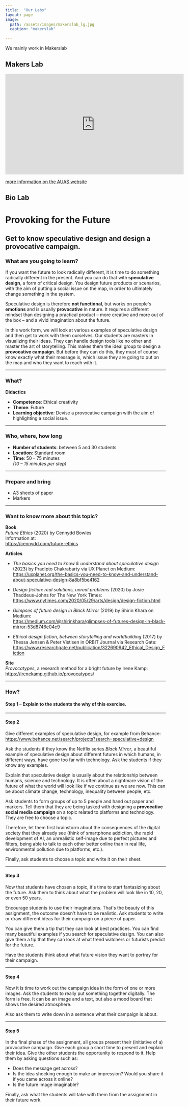```yaml
---
title:  "Our Labs"
layout: page
image: 
  path: /assets/images/makerslab_lg.jpg
  caption: "makerslab"

---
```

We mainly work in Makerslab


## Makers Lab

<iframe width="560" height="315" src="https://www.youtube.com/embed/lvFuWpr3jTE?si=EiQzKYHD2b8R8JNI" title="YouTube video player" frameborder="0" allow="accelerometer; autoplay; clipboard-write; encrypted-media; gyroscope; picture-in-picture; web-share" referrerpolicy="strict-origin-when-cross-origin" allowfullscreen></iframe>

[more information on the AUAS website](https://www.amsterdamuas.com/kc-fdmci/research/facilities/makers-lab/makers-lab.html?origin=WtJuFvu7TjuoK4pUllEj4w)



## Bio Lab


# Provoking for the Future

## Get to know speculative design and design a provocative campaign.

### What are you going to learn?

If you want the future to look radically different, it is time to do something radically different in the present. And you can do that with **speculative design**, a form of critical design. You design future products or scenarios, with the aim of putting a social issue on the map, in order to ultimately change something in the system.

Speculative design is therefore **not functional**, but works on people's **emotions** and is usually **provocative** in nature. It requires a different mindset than designing a practical product – more creative and more out of the box – and a vivid imagination about the future. 

In this work form, we will look at various examples of speculative design and then get to work with them ourselves. Our students are masters in visualizing their ideas. They can handle design tools like no other and master the art of storytelling. This makes them the ideal group to design a **provocative campaign**. But before they can do this, they must of course know exactly what their message is, which issue they are going to put on the map and who they want to reach with it.

---

### What?

**Didactics**  
- **Competence**: Ethical creativity  
- **Theme**: Future  
- **Learning objective**: Devise a provocative campaign with the aim of highlighting a social issue. 

---

### Who, where, how long

- **Number of students**: between 5 and 30 students  
- **Location**: Standard room  
- **Time**: 50 – 75 minutes  
  *(10 – 15 minutes per step)*

---

### Prepare and bring

- A3 sheets of paper  
- Markers

---

### Want to know more about this topic?

**Book**  
*Future Ethics* (2020) by Cennydd Bowles  
Information at:  
https://cennydd.com/future-ethics

**Articles**  
- *The basics you need to know & understand about speculative design* (2023) by Pradipto Chakrabarty via UX Planet on Medium:  
  https://uxplanet.org/the-basics-you-need-to-know-and-understand-about-speculative-design-8a8bf5be4162

- *Design fiction: real solutions, unreal problems* (2020) by Josie Thaddeus-Johns for The New York Times:  
  https://www.nytimes.com/2020/05/29/arts/design/design-fiction.html

- *Glimpses of future design in Black Mirror* (2019) by Shirin Khara on Medium:  
  https://medium.com/@shirinkhara/glimpses-of-futures-design-in-black-mirror-53d8746e04c9

- *Ethical design fiction, between storytelling and worldbuilding* (2017) by Thessa Jensen & Peter Vistisen in ORBIT Journal via Research Gate:  
  https://www.researchgate.net/publication/322690942_Ethical_Design_Fiction

**Site**  
*Provocatypes*, a research method for a bright future by Irene Kamp:  
https://irenekamp.github.io/provocatypes/

---

### How?

#### Step 1 – Explain to the students the why of this exercise.

---

#### Step 2

Give different examples of speculative design, for example from Behance:  
https://www.behance.net/search/projects?search=speculative+design

Ask the students if they know the Netflix series *Black Mirror*, a beautiful example of speculative design about different futures in which humans, in different ways, have gone too far with technology. Ask the students if they know any examples.

Explain that speculative design is usually about the relationship between humans, science and technology. It is often about a nightmare vision of the future of what the world will look like if we continue as we are now. This can be about climate change, technology, inequality between people, etc.

Ask students to form groups of up to 5 people and hand out paper and markers. Tell them that they are being tasked with designing a **provocative social media campaign** on a topic related to platforms and technology. They are free to choose a topic.

Therefore, let them first brainstorm about the consequences of the digital society that they already see (think of smartphone addiction, the rapid development of AI, an unrealistic self-image due to perfect pictures and filters, being able to talk to each other better online than in real life, environmental pollution due to platforms, etc.).

Finally, ask students to choose a topic and write it on their sheet.

---

#### Step 3

Now that students have chosen a topic, it's time to start fantasizing about the future. Ask them to think about what the problem will look like in 10, 20, or even 50 years.

Encourage students to use their imaginations. That's the beauty of this assignment, the outcome doesn't have to be realistic. Ask students to write or draw different ideas for their campaign on a piece of paper. 

You can give them a tip that they can look at best practices. You can find many beautiful examples if you search for speculative design. You can also give them a tip that they can look at what trend watchers or futurists predict for the future.

Have the students think about what future vision they want to portray for their campaign.

---

#### Step 4

Now it is time to work out the campaign idea in the form of one or more images. Ask the students to really put something together digitally. The form is free. It can be an image and a text, but also a mood board that shows the desired atmosphere.

Also ask them to write down in a sentence what their campaign is about.

---

#### Step 5

In the final phase of the assignment, all groups present their (initiative of a) provocative campaign. Give each group a short time to present and explain their idea. Give the other students the opportunity to respond to it. Help them by asking questions such as:

- Does the message get across?  
- Is the idea shocking enough to make an impression? Would you share it if you came across it online?  
- Is the future image imaginable?

Finally, ask what the students will take with them from the assignment in their future work.
